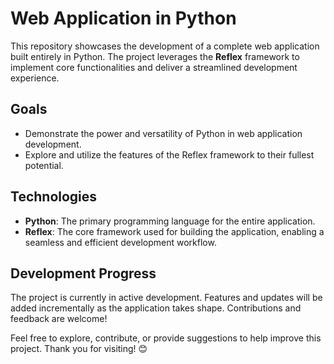 # Web Application in Python

This repository showcases the development of a complete web application built entirely in Python. The project leverages the **Reflex** framework to implement core functionalities and deliver a streamlined development experience.

## Goals

- Demonstrate the power and versatility of Python in web application development.
- Explore and utilize the features of the Reflex framework to their fullest potential.

## Technologies

- **Python**: The primary programming language for the entire application.
- **Reflex**: The core framework used for building the application, enabling a seamless and efficient development workflow.

## Development Progress

The project is currently in active development. Features and updates will be added incrementally as the application takes shape. Contributions and feedback are welcome!


Feel free to explore, contribute, or provide suggestions to help improve this project. Thank you for visiting! 😊